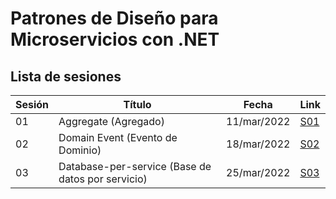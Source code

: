 # Patrones de Diseño para Microservicios con .NET

## Lista de sesiones

| Sesión | Título    | Fecha       | Link      |
|--------|-----------|-------------|-----------|
| 01     | Aggregate (Agregado) | 11/mar/2022 | [S01](src/s01/readme.md) |
| 02     | Domain Event (Evento de Dominio) | 18/mar/2022 | [S02](src/s02/readme.md) |
| 03     | Database-per-service (Base de datos por servicio) | 25/mar/2022 | [S03](src/s03/readme.md) |
